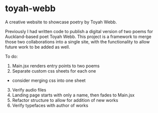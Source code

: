 # toyah-webb
A creative website to showcase poetry by Toyah Webb.

Previously I had written code to publish a digital version of two poems for Auckland-based poet Toyah Webb. This project is a framework to merge those two collaborations into a single site, with the functionality to allow future work to be added as well.

To do: 
1. Main.jsx renders entry points to two poems
2. Separate custom css sheets for each one
 - consider merging css into one sheet 
3. Verify audio files
4. Landing page starts with only a name, then fades to Main.jsx
5. Refactor structure to allow for addition of new works
6. Verify typefaces with author of works